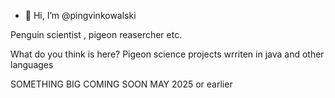 - 👋 Hi, I’m @pingvinkowalski

Penguin scientist , pigeon reasercher etc.


What do you think is here? Pigeon science projects wrriten in java and other languages

SOMETHING BIG COMING SOON MAY 2025 or earlier
